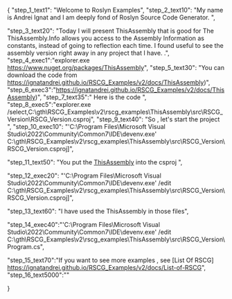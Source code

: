 {
    "step_1_text1": "Welcome to Roslyn Examples",
    "step_2_text10": "My name is Andrei Ignat and I am deeply fond of Roslyn Source Code Generator. ",

"step_3_text20": "Today I will present ThisAssembly  that is good for The ThisAssembly.Info allows you access to the Assembly Information as constants, instead of going to reflection each time.
I found useful to see the assembly version right away in any project that I have. .",
"step_4_exec1":"explorer.exe https://www.nuget.org/packages/ThisAssembly",
"step_5_text30": "You can download the code from https://ignatandrei.github.io/RSCG_Examples/v2/docs/ThisAssembly)",
"step_6_exec3":"https://ignatandrei.github.io/RSCG_Examples/v2/docs/ThisAssembly)",
"step_7_text35":" Here is the code ",
"step_8_exec5":"explorer.exe /select,C:\\gth\\RSCG_Examples\\v2\\rscg_examples\\ThisAssembly\\src\\RSCG_Version\\RSCG_Version.csproj",
"step_9_text40": "So , let's start the project ",
"step_10_exec10": "'C:\\Program Files\\Microsoft Visual Studio\\2022\\Community\\Common7\\IDE\\devenv.exe' C:\\gth\\RSCG_Examples\\v2\\rscg_examples\\ThisAssembly\\src\\RSCG_Version\\RSCG_Version.csproj]",

"step_11_text50": "You put the  [ThisAssembly](https://www.nuget.org/packages/ThisAssembly) into the csproj ",

"step_12_exec20": "'C:\\Program Files\\Microsoft Visual Studio\\2022\\Community\\Common7\\IDE\\devenv.exe' /edit C:\\gth\\RSCG_Examples\\v2\\rscg_examples\\ThisAssembly\\src\\RSCG_Version\\RSCG_Version.csproj]",

"step_13_text60": "I have used the ThisAssembly in those files",


"step_14_exec40":"'C:\\Program Files\\Microsoft Visual Studio\\2022\\Community\\Common7\\IDE\\devenv.exe' /edit C:\\gth\\RSCG_Examples\\v2\\rscg_examples\\ThisAssembly\\src\\RSCG_Version\\Program.cs",

"step_15_text70":"If you want to see more examples , see  [List Of RSCG] https://ignatandrei.github.io/RSCG_Examples/v2/docs/List-of-RSCG",
"step_16_text5000":""

}